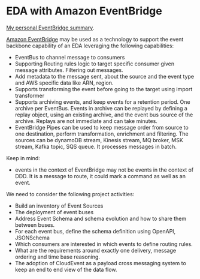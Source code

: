 # EDA with Amazon EventBridge

[My personal EventBridge summary](https://jbcodeforce.github.io/aws-studies/serverless/eventbridge).

[Amazon EventBridge](https://docs.aws.amazon.com/eventbridge/latest/userguide) may be used as a technology to support the event backbone capability of an EDA leveraging the following capabilities:

- EventBus to channel message to consumers
- Supporting Routing rules logic to target specific consumer given message attributes. Filtering out messages.
- Add metadata to the message sent, about the source and the event type and AWS specific data like ARN, region.
- Supports transforming the event before going to the target using import transformer
- Supports archiving events, and keep events for a retention period. One archive per EventBus. Events in archive can be replayed by defining a replay object, using an existing archive, and the event bus source of the archive. Replays are not immediate and can take minutes. 
- EventBridge Pipes can be used to keep message order from source to one destination, perform transformation, enrichment and filtering. The sources can be dynamoDB stream, Kinesis stream, MQ broker, MSK stream, Kafka topic, SQS queue. It processes messages in batch. 

Keep in mind:

- events in the context of EventBridge may not be events in the context of DDD. It is a message to route, it could mark a command as well as an event.

We need to consider the following project activities:

* Build an inventory of Event Sources
* The deployment of event buses
* Address Event Schema and schema evolution and how to share them between buses.
* For each event bus, define the schema definition using OpenAPI, JSONSchema
* Which consumers are interested in which events to define routing rules.
* What are the requirements around exactly one delivery, message ordering and time base reasoning.
* The adoption of CloudEvent as a payload cross messaging system to keep an end to end view of the data flow.